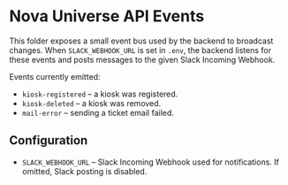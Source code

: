 # Nova Universe API Events

This folder exposes a small event bus used by the backend to broadcast changes. When `SLACK_WEBHOOK_URL` is set in `.env`, the backend listens for these events and posts messages to the given Slack Incoming Webhook.

Events currently emitted:
- `kiosk-registered` – a kiosk was registered.
- `kiosk-deleted` – a kiosk was removed.
- `mail-error` – sending a ticket email failed.

## Configuration
- `SLACK_WEBHOOK_URL` – Slack Incoming Webhook used for notifications. If omitted, Slack posting is disabled.
